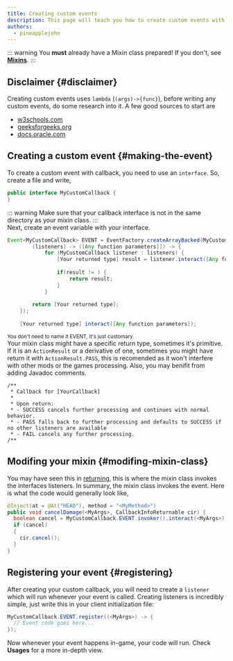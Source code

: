 ```yaml
---
title: Creating custom events
description: This page will teach you how to create custom events with callbacks.
authors:
  - pineapplejohn
---
```


::: warning 
You **must** already have a Mixin class prepared! If you don't, see [**Mixins**](../develop/mixins/mixins). 
:::
## Disclaimer {#disclaimer}
Creating custom events uses ```lambda``` (```(args)->{func}```), before writing any custom events, do some research into it. A few good sources to start are <br/>
- [w3schools.com](https://www.w3schools.com/java/java_lambda.asp)
- [geeksforgeeks.org](https://www.geeksforgeeks.org/lambda-expressions-java-8/)
- [docs.oracle.com](https://docs.oracle.com/javase/tutorial/java/javaOO/lambdaexpressions.html)

## Creating a custom event {#making-the-event}
To create a custom event with callback, you need to use an ```interface```. So, create a file and write, <br/>
```java
public interface MyCustomCallback {
}
```
::: warning 
Make sure that your callback interface is not in the same directory as your mixin class.
::: 
<br/>
Next, create an event variable with your interface. <br/>
```java
Event<MyCustomCallback> EVENT = EventFactory.createArrayBacked(MyCustomCallback.class,
        (listeners) -> ([Any function parameters]]) -> {
            for (MyCustomCallback listener : listeners) {
                [Your returned type] result = listener.interact([Any function parameters]]);
 
                if(result != ) {
                    return result;
                }
            }
 
        return [Your returned type];
    });
 
    [Your returned type] interact([Any function parameters]);
```
<sup> You don't need to name it EVENT, it's just customary. </sup> <br/>
Your mixin class might have a specific return type, sometimes it's primitive. If it is an ```ActionResult``` or a derivative of one, sometimes you might have return it with ```ActionResult.PASS```, this is recomended as it won't interfere with other mods or the games processing. Also, you may benifit from adding Javadoc comments. 
```
/**
 * Callback for [YourCallback]
 *
 * Upon return:
 * - SUCCESS cancels further processing and continues with normal behavior.
 * - PASS falls back to further processing and defaults to SUCCESS if no other listeners are available
 * - FAIL cancels any further processing.
/**
```

## Modifing your mixin {#modifing-mixin-class}
You may have seen this in [returning](../develop/mixins/canceling), this is where the mixin class invokes the interfaces listeners. In summary, the mixin class invokes the event. Here is what the code would generally look like,
```java
@Inject(at = @At("HEAD"), method = "<MyMethod>")
public void cancelDamage(<MyArgs>, CallbackInfoReturnable cir) {
  boolean cancel = MyCustomCallback.EVENT.invoker().interact(<MyArgs>);
  if (cancel)
  {
    cir.cancel();
  }
}
```

## Registering your event {#registering}
After creating your custom callback, you will need to create a ```listener``` which will run whenever your event is called. Creating listeners is incredibly simple, just write this in your client initialization file:
```java
MyCustomCallback.EVENT.register((<MyArgs>) -> {
  // Event code goes here...
});
```
Now whenever your event happens in-game, your code will run. Check **Usages** for a more in-depth view.
